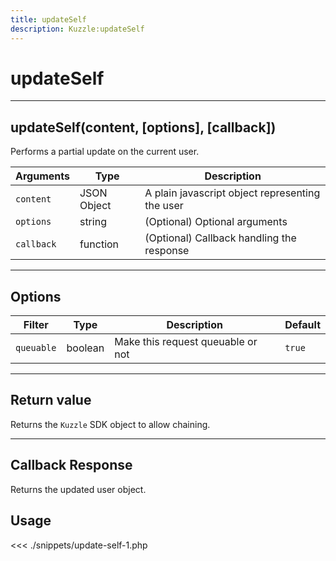 ```yaml
---
title: updateSelf
description: Kuzzle:updateSelf
---
```


# updateSelf

---

## updateSelf(content, [options], [callback])

Performs a partial update on the current user.

| Arguments  | Type        | Description                                     |
| ---------- | ----------- | ----------------------------------------------- |
| `content`  | JSON Object | A plain javascript object representing the user |
| `options`  | string      | (Optional) Optional arguments                   |
| `callback` | function    | (Optional) Callback handling the response       |

---

## Options

| Filter     | Type    | Description                       | Default |
| ---------- | ------- | --------------------------------- | ------- |
| `queuable` | boolean | Make this request queuable or not | `true`  |

---

## Return value

Returns the `Kuzzle` SDK object to allow chaining.

---

## Callback Response

Returns the updated user object.

## Usage

<<< ./snippets/update-self-1.php

